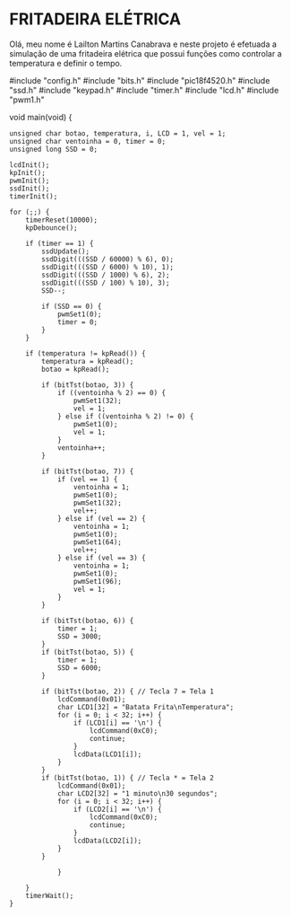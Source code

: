 # FRITADEIRA ELÉTRICA
Olá, meu nome é Lailton Martins Canabrava e neste projeto é efetuada a simulação de uma fritadeira elétrica que possui funções como controlar a temperatura e definir o tempo.

#include "config.h"
#include "bits.h"
#include "pic18f4520.h"
#include "ssd.h"
#include "keypad.h"
#include "timer.h"
#include "lcd.h"
#include "pwm1.h"



void main(void) {

    unsigned char botao, temperatura, i, LCD = 1, vel = 1;
    unsigned char ventoinha = 0, timer = 0;
    unsigned long SSD = 0;

    lcdInit();
    kpInit();
    pwmInit();
    ssdInit();
    timerInit();

    for (;;) {
        timerReset(10000);
        kpDebounce();

        if (timer == 1) {
            ssdUpdate();
            ssdDigit(((SSD / 60000) % 6), 0);
            ssdDigit(((SSD / 6000) % 10), 1);
            ssdDigit(((SSD / 1000) % 6), 2);
            ssdDigit(((SSD / 100) % 10), 3);
            SSD--;

            if (SSD == 0) {
                pwmSet1(0);
                timer = 0;
            }
        }

        if (temperatura != kpRead()) {
            temperatura = kpRead();
            botao = kpRead();

            if (bitTst(botao, 3)) {
                if ((ventoinha % 2) == 0) {              
                    pwmSet1(32);
                    vel = 1;
                } else if ((ventoinha % 2) != 0) {        
                    pwmSet1(0);
                    vel = 1;
                }
                ventoinha++;
            }

            if (bitTst(botao, 7)) {
                if (vel == 1) { 
                    ventoinha = 1;
                    pwmSet1(0);
                    pwmSet1(32);
                    vel++; 
                } else if (vel == 2) { 
                    ventoinha = 1;
                    pwmSet1(0);
                    pwmSet1(64);
                    vel++; 
                } else if (vel == 3) {
                    ventoinha = 1;
                    pwmSet1(0);
                    pwmSet1(96);
                    vel = 1; 
                }
            }

            if (bitTst(botao, 6)) { 
                timer = 1;
                SSD = 3000;
            }
            if (bitTst(botao, 5)) { 
                timer = 1;
                SSD = 6000;
            }
            
            if (bitTst(botao, 2)) { // Tecla 7 = Tela 1
                lcdCommand(0x01);
                char LCD1[32] = "Batata Frita\nTemperatura";
                for (i = 0; i < 32; i++) {
                    if (LCD1[i] == '\n') {
                        lcdCommand(0xC0);
                        continue;
                    }
                    lcdData(LCD1[i]);
                }
            }
            if (bitTst(botao, 1)) { // Tecla * = Tela 2
                lcdCommand(0x01);
                char LCD2[32] = "1 minuto\n30 segundos";
                for (i = 0; i < 32; i++) {
                    if (LCD2[i] == '\n') {
                        lcdCommand(0xC0);
                        continue;
                    }
                    lcdData(LCD2[i]);
                }
            }
            
                }
            
        }
        timerWait();
    }
